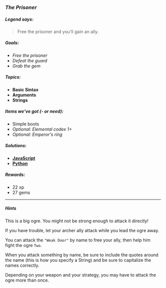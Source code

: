 ### _The Prisoner_

##### _Legend says:_
> Free the prisoner and you'll gain an ally.

##### _Goals:_
+ _Free the prisoner_
+ _Defeat the guard_
+ _Grab the gem_

##### _Topics:_
+ **Basic Sintax**
+ **Arguments**
+ **Strings**

##### _Items we've got (- or need):_
+ Simple boots
+ _Optional: Elemental codex 1+_
+ _Optional: Emperor's ring_

##### _Solutions:_
+ **[JavaScript](thePrisoner.js)**
+ **[Python](the_prisoner.py)**

##### _Rewards:_
+ 22 xp
+ 27 gems

___

##### _Hints_

This is a big ogre. You might not be strong enough to attack it directly!

If you have trouble, let your archer ally attack while you lead the ogre away.

You can attack the `"Weak Door"` by name to free your ally, then help him fight the ogre `Two`.

When you attack something by name, be sure to include the quotes around the name (this is how you specify a String) and be sure to capitalize the names correctly.

Depending on your weapon and your strategy, you may have to attack the ogre more than once.
